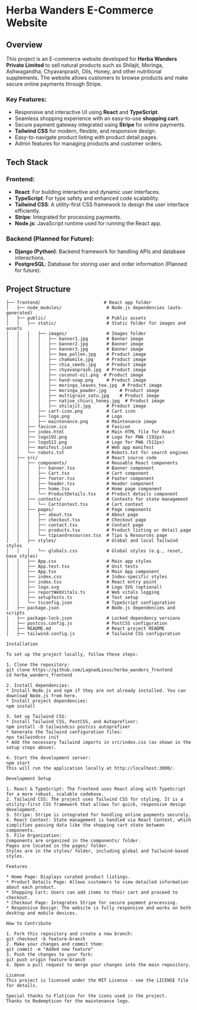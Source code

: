 # Herba Wanders E-Commerce Website

## Overview

This project is an E-commerce website developed for **Herba Wanders Private Limited** to sell natural products such as Shilajit, Moringa, Ashwagandha, Chyavanprash, Oils, Honey, and other nutritional supplements. The website allows customers to browse products and make secure online payments through Stripe. 

### Key Features:
- Responsive and interactive UI using **React** and **TypeScript**.
- Seamless shopping experience with an easy-to-use **shopping cart**.
- Secure payment gateway integrated using **Stripe** for online payments.
- **Tailwind CSS** for modern, flexible, and responsive design.
- Easy-to-navigate product listing with product detail pages.
- Admin features for managing products and customer orders.

## Tech Stack

### Frontend:
- **React**: For building interactive and dynamic user interfaces.
- **TypeScript**: For type safety and enhanced code scalability.
- **Tailwind CSS**: A utility-first CSS framework to design the user interface efficiently.
- **Stripe**: Integrated for processing payments.
- **Node.js**: JavaScript runtime used for running the React app.
  
### Backend (Planned for Future):
- **Django (Python)**: Backend framework for handling APIs and database interactions.
- **PostgreSQL**: Database for storing user and order information (Planned for future).

## Project Structure

```plaintext
├── frontend/                        # React app folder
│   ├── node_modules/                 # Node.js dependencies (auto-generated)
│   ├── public/                       # Public assets
│   │   ├── static/                   # Static folder for images and assets
│   │   │   ├── images/               # Images folder
│   │   │   │   ├── banner1.jpg       # Banner image
│   │   │   │   ├── banner2.jpg       # Banner image
│   │   │   │   ├── banner3.jpg       # Banner image
│   │   │   │   ├── bee_pollen.jpg    # Product image
│   │   │   │   ├── chamomile.jpg     # Product image
│   │   │   │   ├── chia_seeds.jpg    # Product image
│   │   │   │   ├── chyavanprash.jpg  # Product image
│   │   │   │   ├── coconut-oil.png  # Product image
│   │   │   │   ├── hand-soap.png     # Product image
│   │   │   │   ├── moringa_leaves_tea.jpg  # Product image
│   │   │   │   ├── moringa_powder.jpg     # Product image
│   │   │   │   ├── multigrain_satu.jpg    # Product image
│   │   │   │   ├── native_chiuri_honey.jpg  # Product image
│   │   │   │   ├── shilajit.jpg      # Product image
│   │   │   ├── cart-icon.png         # Cart icon
│   │   │   ├── logo.png              # Logo
│   │   │   ├── maintenance.png       # Maintenance image
│   │   ├── favicon.ico               # Favicon
│   │   ├── index.html                # Main HTML file for React
│   │   ├── logo192.png               # Logo for PWA (192px)
│   │   ├── logo512.png               # Logo for PWA (512px)
│   │   ├── manifest.json             # Web app manifest
│   │   └── robots.txt                # Robots.txt for search engines
│   ├── src/                          # React source code
│   │   ├── components/               # Reusable React components
│   │   │   ├── banner.tsx            # Banner component
│   │   │   ├── Cart.tsx              # Cart component
│   │   │   ├── footer.tsx            # Footer component
│   │   │   ├── header.tsx            # Header component
│   │   │   ├── home.tsx              # Home page component
│   │   │   └── ProductDetails.tsx    # Product details component
│   │   ├── contexts/                 # Contexts for state management
│   │   │   └── CartContext.tsx       # Cart context
│   │   ├── pages/                    # Page components
│   │   │   ├── about.tsx             # About page
│   │   │   ├── checkout.tsx          # Checkout page
│   │   │   ├── contact.tsx           # Contact page
│   │   │   ├── products.tsx          # Product listing or detail page
│   │   │   └── tipsandresources.tsx  # Tips & Resources page
│   │   ├── styles/                   # Global and local Tailwind styles
│   │   │   └── globals.css           # Global styles (e.g., reset, base styles)
│   │   ├── App.css                   # Main app styles
│   │   ├── App.test.tsx              # Unit tests
│   │   ├── App.tsx                   # Main App component
│   │   ├── index.css                 # Index-specific styles
│   │   ├── index.tsx                 # React entry point
│   │   ├── logo.svg                  # Logo SVG (optional)
│   │   ├── reportWebVitals.ts        # Web vitals logging
│   │   ├── setupTests.ts             # Test setup
│   │   └── tsconfig.json             # TypeScript configuration
│   ├── package.json                  # Node.js dependencies and scripts
│   ├── package-lock.json             # Locked dependency versions
│   ├── postcss.config.js             # PostCSS configuration
│   ├── README.md                     # React project README
│   ├── tailwind.config.js            # Tailwind CSS configuration

Installation

To set up the project locally, follow these steps:

1. Clone the repository:
git clone https://github.com/LagnadLinus/herba_wanders_frontend
cd herba_wanders_frontend

2. Install dependencies:
* Install Node.js and npm if they are not already installed. You can download Node.js from here.
* Install project dependencies:
npm install

3. Set up Tailwind CSS:
* Install Tailwind CSS, PostCSS, and Autoprefixer:
npm install -D tailwindcss postcss autoprefixer
* Generate the Tailwind configuration files:
npx tailwindcss init
* Add the necessary Tailwind imports in src/index.css (as shown in the setup steps above).

4. Start the development server:
npm start
This will run the application locally at http://localhost:3000/.

Development Setup

1. React & TypeScript: The frontend uses React along with TypeScript for a more robust, scalable codebase.
2. Tailwind CSS: The project uses Tailwind CSS for styling. It is a utility-first CSS framework that allows for quick, responsive design development.
3. Stripe: Stripe is integrated for handling online payments securely.
4. React Context: State management is handled via React Context, which simplifies passing data like the shopping cart state between components.
5. File Organization:
Components are organized in the components/ folder.
Pages are located in the pages/ folder.
Styles are in the styles/ folder, including global and Tailwind-based styles.

Features

* Home Page: Displays curated product listings.
* Product Details Page: Allows customers to view detailed information about each product.
* Shopping Cart: Users can add items to their cart and proceed to checkout.
* Checkout Page: Integrates Stripe for secure payment processing.
* Responsive Design: The website is fully responsive and works on both desktop and mobile devices.

How to Contribute

1. Fork this repository and create a new branch:
git checkout -b feature-branch
2. Make your changes and commit them:
git commit -m "Added new feature"
3. Push the changes to your fork:
git push origin feature-branch
4. Open a pull request to merge your changes into the main repository.

License
This project is licensed under the MIT License - see the LICENSE file for details.

Special thanks to Flaticon for the icons used in the project.
Thanks to Redempticon for the maintenance logo.
